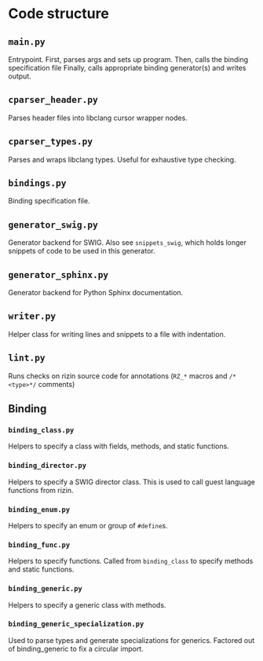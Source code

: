# Code structure

## `main.py`
Entrypoint.
First, parses args and sets up program.
Then, calls the binding specification file
Finally, calls appropriate binding generator(s) and writes output.

## `cparser_header.py`
Parses header files into libclang cursor wrapper nodes.

## `cparser_types.py`
Parses and wraps libclang types.
Useful for exhaustive type checking.

## `bindings.py`
Binding specification file.

## `generator_swig.py`
Generator backend for SWIG.
Also see `snippets_swig`, which holds longer snippets of code to be used in this generator.

## `generator_sphinx.py`
Generator backend for Python Sphinx documentation.

## `writer.py`
Helper class for writing lines and snippets to a file with indentation.

## `lint.py`
Runs checks on rizin source code for annotations (`RZ_*` macros and `/*<type>*/` comments)

## Binding
### `binding_class.py`
Helpers to specify a class with fields, methods, and static functions.

### `binding_director.py`
Helpers to specify a SWIG director class.
This is used to call guest language functions from rizin.

### `binding_enum.py`
Helpers to specify an enum or group of `#define`s.

### `binding_func.py`
Helpers to specify functions.
Called from `binding_class` to specify methods and static functions.

### `binding_generic.py`
Helpers to specify a generic class with methods.

### `binding_generic_specialization.py`
Used to parse types and generate specializations for generics.
Factored out of binding_generic to fix a circular import.
